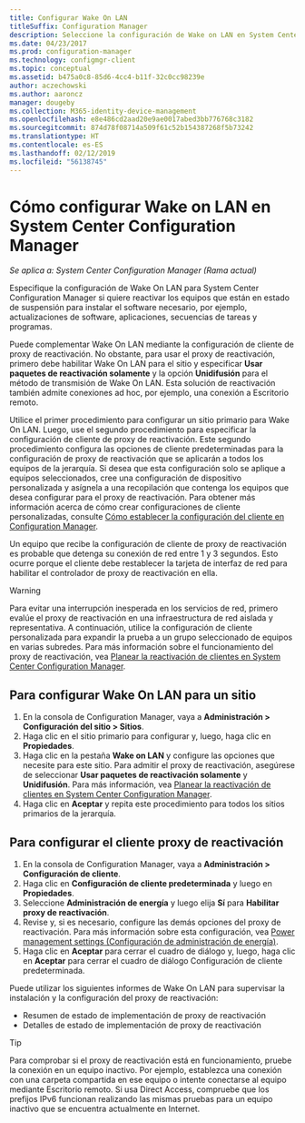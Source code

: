 ```yaml
---
title: Configurar Wake On LAN
titleSuffix: Configuration Manager
description: Seleccione la configuración de Wake on LAN en System Center Configuration Manager.
ms.date: 04/23/2017
ms.prod: configuration-manager
ms.technology: configmgr-client
ms.topic: conceptual
ms.assetid: b475a0c8-85d6-4cc4-b11f-32c0cc98239e
author: aczechowski
ms.author: aaroncz
manager: dougeby
ms.collection: M365-identity-device-management
ms.openlocfilehash: e8e486cd2aad20e9ae0017abed3bb776768c3182
ms.sourcegitcommit: 874d78f08714a509f61c52b154387268f5b73242
ms.translationtype: HT
ms.contentlocale: es-ES
ms.lasthandoff: 02/12/2019
ms.locfileid: "56138745"
---
```

# <a name="how-to-configure-wake-on-lan-in-system-center-configuration-manager"></a>Cómo configurar Wake on LAN en System Center Configuration Manager

*Se aplica a: System Center Configuration Manager (Rama actual)*

Especifique la configuración de Wake On LAN para System Center Configuration Manager si quiere reactivar los equipos que están en estado de suspensión para instalar el software necesario, por ejemplo, actualizaciones de software, aplicaciones, secuencias de tareas y programas.

Puede complementar Wake On LAN mediante la configuración de cliente de proxy de reactivación. No obstante, para usar el proxy de reactivación, primero debe habilitar Wake On LAN para el sitio y especificar **Usar paquetes de reactivación solamente** y la opción **Unidifusión** para el método de transmisión de Wake On LAN. Esta solución de reactivación también admite conexiones ad hoc, por ejemplo, una conexión a Escritorio remoto.

Utilice el primer procedimiento para configurar un sitio primario para Wake On LAN. Luego, use el segundo procedimiento para especificar la configuración de cliente de proxy de reactivación. Este segundo procedimiento configura las opciones de cliente predeterminadas para la configuración de proxy de reactivación que se aplicarán a todos los equipos de la jerarquía. Si desea que esta configuración solo se aplique a equipos seleccionados, cree una configuración de dispositivo personalizada y asígnela a una recopilación que contenga los equipos que desea configurar para el proxy de reactivación. Para obtener más información acerca de cómo crear configuraciones de cliente personalizadas, consulte [Cómo establecer la configuración del cliente en Configuration Manager](../../../core/clients/deploy/configure-client-settings.md).

Un equipo que recibe la configuración de cliente de proxy de reactivación es probable que detenga su conexión de red entre 1 y 3 segundos. Esto ocurre porque el cliente debe restablecer la tarjeta de interfaz de red para habilitar el controlador de proxy de reactivación en ella.

> [!WARNING]
> Para evitar una interrupción inesperada en los servicios de red, primero evalúe el proxy de reactivación en una infraestructura de red aislada y representativa. A continuación, utilice la configuración de cliente personalizada para expandir la prueba a un grupo seleccionado de equipos en varias subredes. Para más información sobre el funcionamiento del proxy de reactivación, vea [Planear la reactivación de clientes en System Center Configuration Manager](../../../core/clients/deploy/plan/plan-wake-up-clients.md).

## <a name="to-configure-wake-on-lan-for-a-site"></a>Para configurar Wake On LAN para un sitio

1. En la consola de Configuration Manager, vaya a **Administración > Configuración del sitio > Sitios**.
2. Haga clic en el sitio primario para configurar y, luego, haga clic en **Propiedades**.
3. Haga clic en la pestaña **Wake on LAN** y configure las opciones que necesite para este sitio. Para admitir el proxy de reactivación, asegúrese de seleccionar **Usar paquetes de reactivación solamente** y **Unidifusión**. Para más información, vea [Planear la reactivación de clientes en System Center Configuration Manager](../../../core/clients/deploy/plan/plan-wake-up-clients.md).
4. Haga clic en **Aceptar** y repita este procedimiento para todos los sitios primarios de la jerarquía.

## <a name="to-configure-wake-up-proxy-client-settings"></a>Para configurar el cliente proxy de reactivación

1. En la consola de Configuration Manager, vaya a **Administración > Configuración de cliente**.
2. Haga clic en **Configuración de cliente predeterminada** y luego en **Propiedades**.
3. Seleccione **Administración de energía** y luego elija **Sí** para **Habilitar proxy de reactivación**.
4. Revise y, si es necesario, configure las demás opciones del proxy de reactivación. Para más información sobre esta configuración, vea [Power management settings (Configuración de administración de energía)](../../../core/clients/deploy/about-client-settings.md#power-management).
5. Haga clic en **Aceptar** para cerrar el cuadro de diálogo y, luego, haga clic en **Aceptar** para cerrar el cuadro de diálogo Configuración de cliente predeterminada.

Puede utilizar los siguientes informes de Wake On LAN para supervisar la instalación y la configuración del proxy de reactivación:

- Resumen de estado de implementación de proxy de reactivación
- Detalles de estado de implementación de proxy de reactivación

> [!TIP]
> Para comprobar si el proxy de reactivación está en funcionamiento, pruebe la conexión en un equipo inactivo. Por ejemplo, establezca una conexión con una carpeta compartida en ese equipo o intente conectarse al equipo mediante Escritorio remoto. Si usa Direct Access, compruebe que los prefijos IPv6 funcionan realizando las mismas pruebas para un equipo inactivo que se encuentra actualmente en Internet.
